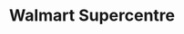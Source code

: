 ---
title: "Walmart Supercentre"
url: /mississauga/walmart-supercentre-burnhamthorpe-road-west/
shop: Supermarkt
---